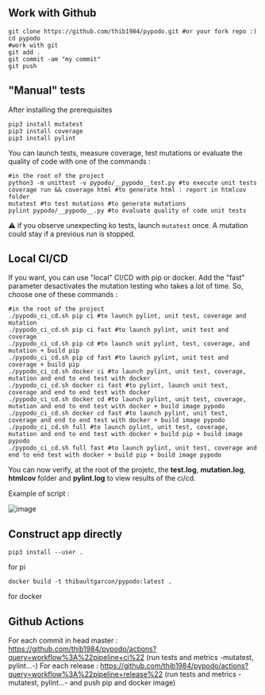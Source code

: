 ## Work with Github

```
git clone https://github.com/thib1984/pypodo.git #or your fork repo :)
cd pypodo
#work with git
git add .
git commit -am "my commit"
git push
```

##  "Manual" tests


After installing the prerequisites

```
pip3 install mutatest
pip3 install coverage
pip3 install pylint
```

You can launch tests, measure coverage, test mutations or evaluate the quality of code with one of the commands :

```
#in the root of the project
python3 -m unittest -v pypodo/__pypodo__test.py #to execute unit tests
coverage run && coverage html #to generate html : report in htmlcov folder
mutatest #to test mutations #to generate mutations
pylint pypodo/__pypodo__.py #to evaluate quality of code unit tests
```

:warning: if you observe unexpecting ko tests, launch ``mutatest`` once. A mutation could stay if a previous run is stopped.

##  Local CI/CD

If you want, you can use "local" CI/CD with pip or docker. Add the "fast" parameter desactivates the mutation testing who takes a lot of time.
So, choose one of these commands :

```
#in the root of the project
./pypodo_ci_cd.sh pip ci #to launch pylint, unit test, coverage and mutation
./pypodo_ci_cd.sh pip ci fast #to launch pylint, unit test and coverage
./pypodo_ci_cd.sh pip cd #to launch unit pylint, test, coverage, and mutation + build pip
./pypodo_ci_cd.sh pip cd fast #to launch pylint, unit test and coverage + build pip
./pypodo_ci_cd.sh docker ci #to launch pylint, unit test, coverage, mutation and end to end test with docker
./pypodo_ci_cd.sh docker ci fast #to pylint, launch unit test, coverage and end to end test with docker
./pypodo_ci_cd.sh docker cd #to launch pylint, unit test, coverage, mutation and end to end test with docker + build image pypodo
./pypodo_ci_cd.sh docker cd fast #to launch pylint, unit test, coverage and end to end test with docker + build image pypodo
./pypodo_ci_cd.sh full #to launch pylint, unit test, coverage, mutation and end to end test with docker + build pip + build image pypodo
./pypodo_ci_cd.sh full fast #to launch pylint, unit test, coverage and end to end test with docker + build pip + build image pypodo

```

You can now verify, at the root of the projetc, the **test.log**, **mutation.log**, **htmlcov** folder and **pylint.log** to view results of the ci/cd.

Example of script : 

![image](https://user-images.githubusercontent.com/45128847/95779511-7a512f00-0cca-11eb-94c5-5d7e8af451d8.png)

## Construct app directly

```
pip3 install --user .
``` 
for pi

```
docker build -t thibaultgarcon/pypodo:latest .
``` 
for docker

## Github Actions

For each commit in head master : https://github.com/thib1984/pypodo/actions?query=workflow%3A%22pipeline+ci%22 (run tests and metrics -mutatest, pylint...-)
For each release : https://github.com/thib1984/pypodo/actions?query=workflow%3A%22pipeline+release%22 (run tests and metrics -mutatest, pylint...- and push pip and docker image)


